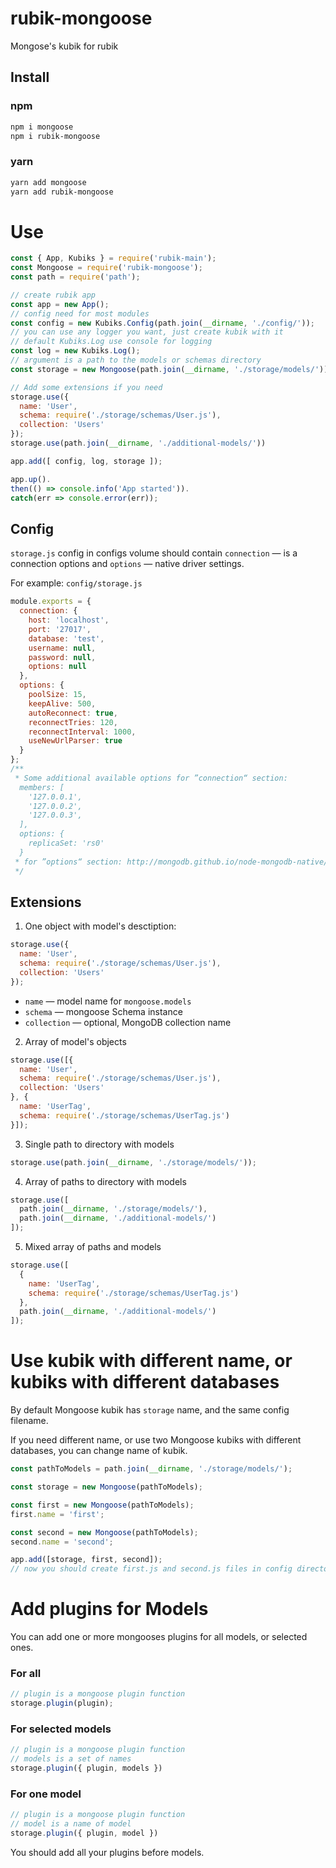 # rubik-mongoose
Mongose's kubik for rubik

## Install

### npm
```bash
npm i mongoose
npm i rubik-mongoose
```

### yarn
```bash
yarn add mongoose
yarn add rubik-mongoose
```

# Use
```javascript
const { App, Kubiks } = require('rubik-main');
const Mongoose = require('rubik-mongoose');
const path = require('path');

// create rubik app
const app = new App();
// config need for most modules
const config = new Kubiks.Config(path.join(__dirname, './config/'));
// you can use any logger you want, just create kubik with it
// default Kubiks.Log use console for logging
const log = new Kubiks.Log();
// argument is a path to the models or schemas directory
const storage = new Mongoose(path.join(__dirname, './storage/models/'));

// Add some extensions if you need
storage.use({
  name: 'User',
  schema: require('./storage/schemas/User.js'),
  collection: 'Users'
});
storage.use(path.join(__dirname, './additional-models/'))

app.add([ config, log, storage ]);

app.up().
then(() => console.info('App started')).
catch(err => console.error(err));
```

## Config
`storage.js` config in configs volume should contain `connection` — is a connection options and `options` — native driver settings.

For example:
`config/storage.js`
```javascript
module.exports = {
  connection: {
    host: 'localhost',
    port: '27017',
    database: 'test',
    username: null,
    password: null,
    options: null
  },
  options: {
    poolSize: 15,
    keepAlive: 500,
    autoReconnect: true,
    reconnectTries: 120,
    reconnectInterval: 1000,
    useNewUrlParser: true
  }
};
/**
 * Some additional available options for ”connection“ section:
  members: [
    '127.0.0.1',
    '127.0.0.2',
    '127.0.0.3',
  ],
  options: {
    replicaSet: 'rs0'
  }
 * for ”options“ section: http://mongodb.github.io/node-mongodb-native/3.1/reference/connecting/connection-settings/
 */
```

## Extensions
1. One object with model's desctiption:
```javascript
storage.use({
  name: 'User',
  schema: require('./storage/schemas/User.js'),
  collection: 'Users'
});
```
- `name` — model name for `mongoose.models`
- `schema` — mongoose Schema instance
- `collection` — optional, MongoDB collection name

2. Array of model's objects
```javascript
storage.use([{
  name: 'User',
  schema: require('./storage/schemas/User.js'),
  collection: 'Users'
}, {
  name: 'UserTag',
  schema: require('./storage/schemas/UserTag.js')
}]);
```

3. Single path to directory with models
```javascript
storage.use(path.join(__dirname, './storage/models/'));
```

4. Array of paths to directory with models
```javascript
storage.use([
  path.join(__dirname, './storage/models/'),
  path.join(__dirname, './additional-models/')
]);
```

5. Mixed array of paths and models
```javascript
storage.use([
  {
    name: 'UserTag',
    schema: require('./storage/schemas/UserTag.js')
  },
  path.join(__dirname, './additional-models/')
]);
```

# Use kubik with different name, or kubiks with different databases
By default Mongoose kubik has `storage` name, and the same config filename.

If you need different name, or use two Mongoose kubiks with different databases, you can change name of kubik.
```js
const pathToModels = path.join(__dirname, './storage/models/');

const storage = new Mongoose(pathToModels);

const first = new Mongoose(pathToModels);
first.name = 'first';

const second = new Mongoose(pathToModels);
second.name = 'second';

app.add([storage, first, second]);
// now you should create first.js and second.js files in config directories, and set configuration for different connections
```

# Add plugins for Models
You can add one or more mongooses plugins for all models, or selected ones.
### For all
```js
// plugin is a mongoose plugin function
storage.plugin(plugin);
```
### For selected models
```js
// plugin is a mongoose plugin function
// models is a set of names
storage.plugin({ plugin, models })
```
### For one model
```js
// plugin is a mongoose plugin function
// model is a name of model
storage.plugin({ plugin, model })
```

You should add all your plugins before models.
